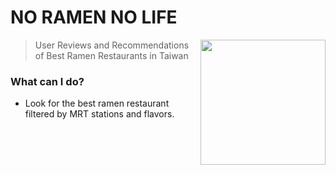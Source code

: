 # NO RAMEN NO LIFE

<img src="https://i.pinimg.com/originals/56/47/15/5647153df9bb52f5eafb7fb37afcb857.jpg" height="200" align="right">

> User Reviews and Recommendations of Best Ramen Restaurants in Taiwan

### What can I do?
* Look for the best ramen restaurant filtered by MRT stations and flavors.
